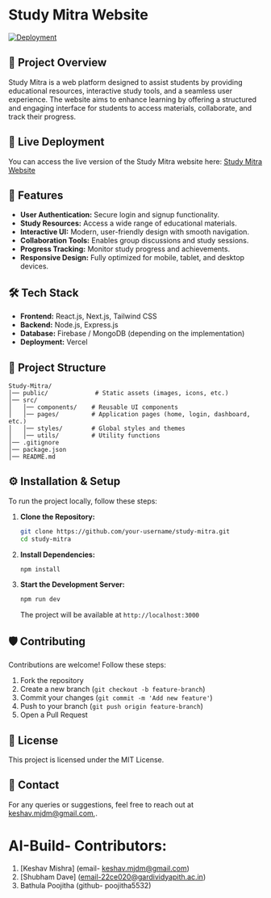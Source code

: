 # Study Mitra Website

[![Deployment](https://img.shields.io/badge/Deployment-Vercel-brightgreen)](https://v0-study-mitra-website-xxvtay.vercel.app/)

## 📌 Project Overview
Study Mitra is a web platform designed to assist students by providing educational resources, interactive study tools, and a seamless user experience. The website aims to enhance learning by offering a structured and engaging interface for students to access materials, collaborate, and track their progress.

## 🔗 Live Deployment
You can access the live version of the Study Mitra website here:
[Study Mitra Website](https://v0-study-mitra-website-xxvtay.vercel.app/)

## 🚀 Features
- **User Authentication:** Secure login and signup functionality.
- **Study Resources:** Access a wide range of educational materials.
- **Interactive UI:** Modern, user-friendly design with smooth navigation.
- **Collaboration Tools:** Enables group discussions and study sessions.
- **Progress Tracking:** Monitor study progress and achievements.
- **Responsive Design:** Fully optimized for mobile, tablet, and desktop devices.

## 🛠️ Tech Stack
- **Frontend:** React.js, Next.js, Tailwind CSS
- **Backend:** Node.js, Express.js
- **Database:** Firebase / MongoDB (depending on the implementation)
- **Deployment:** Vercel

## 📂 Project Structure
```
Study-Mitra/
│── public/             # Static assets (images, icons, etc.)
│── src/
│   │── components/    # Reusable UI components
│   │── pages/         # Application pages (home, login, dashboard, etc.)
│   │── styles/        # Global styles and themes
│   │── utils/         # Utility functions
│── .gitignore
│── package.json
│── README.md
```

## ⚙️ Installation & Setup
To run the project locally, follow these steps:

1. **Clone the Repository:**
   ```bash
   git clone https://github.com/your-username/study-mitra.git
   cd study-mitra
   ```

2. **Install Dependencies:**
   ```bash
   npm install
   ```

3. **Start the Development Server:**
   ```bash
   npm run dev
   ```
   The project will be available at `http://localhost:3000`

## 🛡️ Contributing
Contributions are welcome! Follow these steps:
1. Fork the repository
2. Create a new branch (`git checkout -b feature-branch`)
3. Commit your changes (`git commit -m 'Add new feature'`)
4. Push to your branch (`git push origin feature-branch`)
5. Open a Pull Request

## 📜 License
This project is licensed under the MIT License.

## 📧 Contact
For any queries or suggestions, feel free to reach out at [keshav.mjdm@gmail.com](mailto:keshav.mjdm@gmail.com),.

# AI-Build- Contributors:
1. [Keshav Mishra] (email- keshav.mjdm@gmail.com)
2. [Shubham Dave] (email-22ce020@gardividyapith.ac.in)
3. Bathula Poojitha (github- poojitha5532)
